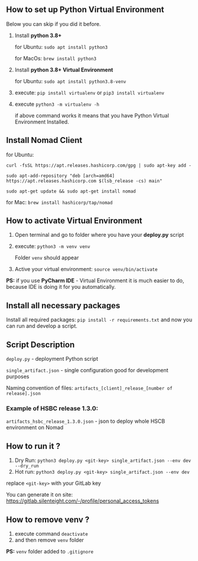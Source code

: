 ## How to set up Python Virtual Environment

Below you can skip if you did it before.

1. Install **python 3.8+**

    for Ubuntu: ``sudo apt install python3``

    for MacOs: ``brew install python3``

2. Install **python 3.8+ Virtual Environment**

    for Ubuntu: ``sudo apt install python3.8-venv``

4. execute: ``pip install virtualenv`` or ``pip3 install virtualenv``

5. execute ``python3 -m virtualenv -h``

   if above command works it means that you have Python Virtual Environment Installed.

## Install Nomad Client

for Ubuntu:

``curl -fsSL https://apt.releases.hashicorp.com/gpg | sudo apt-key add -``

``sudo apt-add-repository "deb [arch=amd64] https://apt.releases.hashicorp.com $(lsb_release -cs) main"``

``sudo apt-get update && sudo apt-get install nomad``

for Mac: ``brew install hashicorp/tap/nomad``

## How to activate Virtual Environment

1. Open terminal and go to folder where you have your **deploy.py** script

2. execute: ``python3 -m venv venv``

    Folder ``venv`` should appear

3. Active your virtual environment: ``source venv/bin/activate``

**PS:**
if you use **PyCharm IDE** - Virtual Environment it is much easier to do, because IDE is doing it for you automatically.

## Install all necessary packages

Install all required packages: ``pip install -r requirements.txt`` and now you can run and develop a script.

## Script Description

``deploy.py`` - deployment Python script

``single_artifact.json`` - single configuration good for development purposes

Naming convention of files: ``artifacts_[client]_release_[number of release].json``

### Example of HSBC release 1.3.0:
``artifacts_hsbc_release_1.3.0.json`` - json to deploy whole HSCB environment on Nomad

## How to run it ?
1. Dry Run: ``python3 deploy.py <git-key> single_artifact.json --env dev --dry_run``
2. Hot run: ``python3 deploy.py <git-key> single_artifact.json --env dev``

replace ``<git-key>`` with your GitLab key

You can generate it on site: https://gitlab.silenteight.com/-/profile/personal_access_tokens

## How to remove venv ?
1. execute command ``deactivate``
2. and then remove ``venv`` folder

**PS:** ``venv`` folder added to ``.gitignore``
